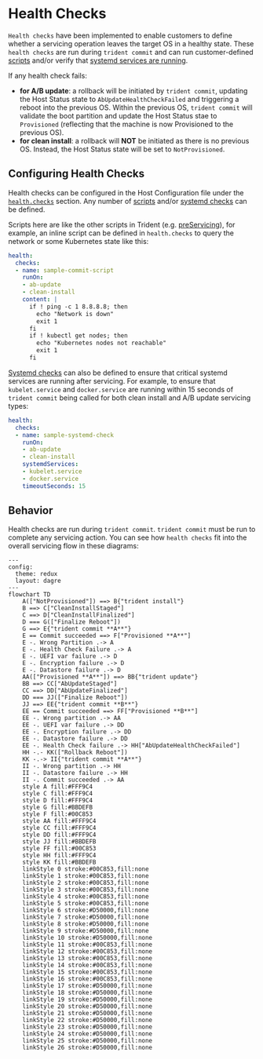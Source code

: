 
# Health Checks

`Health checks` have been implemented to enable customers to define whether a servicing operation leaves the target OS in a healthy state. These `health checks` are run during `trident commit` and can run customer-defined [scripts](../Reference/Host-Configuration/API-Reference/Script.md) and/or verify that [systemd services are running](../Reference/Host-Configuration/API-Reference/SystemdCheck.md).

If any health check fails:

* **for A/B update**: a rollback will be initiated by `trident commit`, updating the Host Status state to `AbUpdateHealthCheckFailed` and triggering a reboot into the previous OS. Within the previous OS, `trident commit` will validate the boot partition and update the Host Status stae to `Provisioned` (reflecting that the machine is now Provisioned to the previous OS).
* **for clean install**: a rollback will **NOT** be initiated as there is no previous OS. Instead, the Host Status state will be set to `NotProvisioned`.

## Configuring Health Checks

Health checks can be configured in the Host Configuration file under the [`health.checks`](../Reference/Host-Configuration/API-Reference/Health.md#checks-optional) section. Any number of [scripts](../Reference/Host-Configuration/API-Reference/Script.md) and/or [systemd checks](../Reference/Host-Configuration/API-Reference/SystemdCheck.md) can be defined.

Scripts here are like the other scripts in Trident (e.g. [preServicing](../Reference/Host-Configuration/API-Reference/Scripts.md#preservicing-optional)), for example, an inline script can be defined in `health.checks` to query the network or some Kubernetes state like this:

```yaml
health:
  checks:
  - name: sample-commit-script
    runOn:
    - ab-update
    - clean-install
    content: |
      if ! ping -c 1 8.8.8.8; then
        echo "Network is down"
        exit 1
      fi
      if ! kubectl get nodes; then
        echo "Kubernetes nodes not reachable"
        exit 1
      fi
```

[Systemd checks](../Reference/Host-Configuration/API-Reference/SystemdCheck.md) can also be defined to ensure that critical systemd services are running after servicing.  For example, to ensure that `kubelet.service` and `docker.service` are running within 15 seconds of `trident commit` being called for both clean install and A/B update servicing types:

```yaml
health:
  checks:
  - name: sample-systemd-check
    runOn:
    - ab-update
    - clean-install
    systemdServices:
    - kubelet.service
    - docker.service
    timeoutSeconds: 15
```

## Behavior

Health checks are run during `trident commit`. `trident commit` must be run to complete any servicing action. You can see how `health checks` fit into the overall servicing flow in these diagrams:

```mermaid
---
config:
  theme: redux
  layout: dagre
---
flowchart TD
    A(["NotProvisioned"]) ==> B{"trident install"}
    B ==> C["CleanInstallStaged"]
    C ==> D["CleanInstallFinalized"]
    D === G(["Finalize Reboot"])
    G ==> E{"trident commit **A**"}
    E == Commit succeeded ==> F["Provisioned **A**"]
    E -. Wrong Partition .-> A
    E -. Health Check Failure .-> A
    E -. UEFI var failure .-> D
    E -. Encryption failure .-> D
    E -. Datastore failure .-> D
    AA(["Provisioned **A**"]) ==> BB{"trident update"}
    BB ==> CC["AbUpdateStaged"]
    CC ==> DD["AbUpdateFinalized"]
    DD === JJ(["Finalize Reboot"])
    JJ ==> EE{"trident commit **B**"}
    EE == Commit succeeded ==> FF["Provisioned **B**"]
    EE -. Wrong partition .-> AA
    EE -. UEFI var failure .-> DD
    EE -. Encryption failure .-> DD
    EE -. Datastore failure .-> DD
    EE -. Health Check failure .-> HH["AbUpdateHealthCheckFailed"]
    HH -.- KK(["Rollback Reboot"])
    KK -.-> II{"trident commit **A**"}
    II -. Wrong partition .-> HH
    II -. Datastore failure .-> HH
    II -. Commit succeeded .-> AA
    style A fill:#FFF9C4
    style C fill:#FFF9C4
    style D fill:#FFF9C4
    style G fill:#BBDEFB
    style F fill:#00C853
    style AA fill:#FFF9C4
    style CC fill:#FFF9C4
    style DD fill:#FFF9C4
    style JJ fill:#BBDEFB
    style FF fill:#00C853
    style HH fill:#FFF9C4
    style KK fill:#BBDEFB
    linkStyle 0 stroke:#00C853,fill:none
    linkStyle 1 stroke:#00C853,fill:none
    linkStyle 2 stroke:#00C853,fill:none
    linkStyle 3 stroke:#00C853,fill:none
    linkStyle 4 stroke:#00C853,fill:none
    linkStyle 5 stroke:#00C853,fill:none
    linkStyle 6 stroke:#D50000,fill:none
    linkStyle 7 stroke:#D50000,fill:none
    linkStyle 8 stroke:#D50000,fill:none
    linkStyle 9 stroke:#D50000,fill:none
    linkStyle 10 stroke:#D50000,fill:none
    linkStyle 11 stroke:#00C853,fill:none
    linkStyle 12 stroke:#00C853,fill:none
    linkStyle 13 stroke:#00C853,fill:none
    linkStyle 14 stroke:#00C853,fill:none
    linkStyle 15 stroke:#00C853,fill:none
    linkStyle 16 stroke:#00C853,fill:none
    linkStyle 17 stroke:#D50000,fill:none
    linkStyle 18 stroke:#D50000,fill:none
    linkStyle 19 stroke:#D50000,fill:none
    linkStyle 20 stroke:#D50000,fill:none
    linkStyle 21 stroke:#D50000,fill:none
    linkStyle 22 stroke:#D50000,fill:none
    linkStyle 23 stroke:#D50000,fill:none
    linkStyle 24 stroke:#D50000,fill:none
    linkStyle 25 stroke:#D50000,fill:none
    linkStyle 26 stroke:#D50000,fill:none
```
